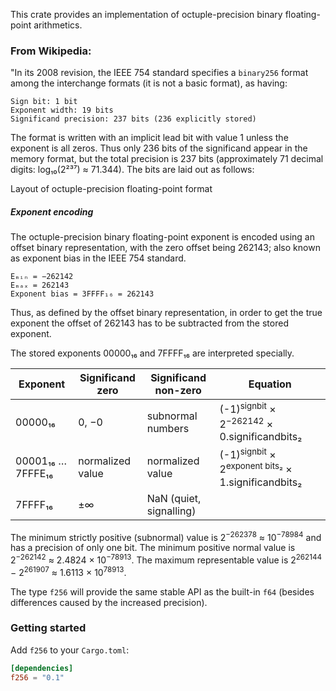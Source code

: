 This crate provides an implementation of octuple-precision binary
floating-point arithmetics.

### From Wikipedia:

"In its 2008 revision, the IEEE 754 standard specifies a `binary256` format
among the interchange formats (it is not a basic format), as having:

    Sign bit: 1 bit
    Exponent width: 19 bits
    Significand precision: 237 bits (236 explicitly stored)

The format is written with an implicit lead bit with value 1 unless the
exponent is all zeros. Thus only 236 bits of the significand appear in the
memory format, but the total precision is 237 bits (approximately 71 decimal
digits: log₁₀(2²³⁷) ≈ 71.344). The bits are laid out as follows:

Layout of octuple-precision floating-point format

##### Exponent encoding

The octuple-precision binary floating-point exponent is encoded using an
offset binary representation, with the zero offset being 262143; also known as
exponent bias in the IEEE 754 standard.

    Eₘᵢₙ = −262142
    Eₘₐₓ = 262143
    Exponent bias = 3FFFF₁₆ = 262143

Thus, as defined by the offset binary representation, in order to get the true
exponent the offset of 262143 has to be subtracted from the stored exponent.

The stored exponents 00000₁₆ and 7FFFF₁₆ are interpreted specially.

| Exponent          | Significand zero | Significand non-zero    | Equation                                                                 |
|-------------------|------------------|-------------------------|--------------------------------------------------------------------------|
| 00000₁₆           | 0, −0            | subnormal numbers       | (-1)<sup>signbit</sup> × 2<sup>−262142</sup> × 0.significandbits₂        |
| 00001₁₆ … 7FFFE₁₆ | normalized value | normalized value        | (-1)<sup>signbit</sup> × 2<sup>exponent bits₂</sup> × 1.significandbits₂ |
| 7FFFF₁₆           | ±∞               | NaN (quiet, signalling) |

The minimum strictly positive (subnormal) value is 2<sup>−262378</sup> ≈ 10<sup>−78984</sup> and has a precision of only
one bit. The minimum positive normal value is 2<sup>−262142</sup> ≈ 2.4824 × 10<sup>−78913</sup>. The maximum
representable value is 2<sup>262144</sup> − 2<sup>261907</sup> ≈ 1.6113 × 10<sup>78913</sup>.

The type `f256` will provide the same stable API as the built-in `f64`
(besides differences caused by the increased precision).

### Getting started

Add `f256` to your `Cargo.toml`:

```toml
[dependencies]
f256 = "0.1"
```
